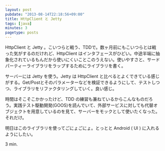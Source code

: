 ```yaml
---
layout: post
pubdate: "2013-08-14T22:18:56+09:00"
title: HttpClient と Jetty
tags: [java]
minutes: 3
pagetype: posts
---
```

HttpClient と Jetty 。こいつらと戦う、TDDで。数ヶ月前にもこいつらとは戦った気がするのだけれど、HttpClient はインタフェースがひどい。中途半端に抽象化されているもんだから使いにくいことこのうえない。使いやすさと、サードパーティーライブラリをラップするためにライブラリを書く。

サーバーには Jetty を使う。Jetty は HttpClient と比べるとよくできている感じがする。Get/Postとそのパラメーターなどを検証できるようにして、テストしつつ、ライブラリをリファクタリングしていく。良い感じ。

時間はそこそこかかったけど、TDD の練習も兼ねているからこんなものだろう。実践テスト駆動開発(GOOS)を読んでいて、外部サービスに対しても代替オブジェクトを用意しているのを見て、サーバーをモックとして使いたくなった。それだけ。

明日はこのライブラリを使ってごにょごにょ。とっとと Android ( UI ) に入れるようにしたい。

3 min.
